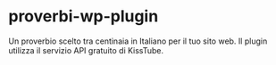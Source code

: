 # proverbi-wp-plugin
Un proverbio scelto tra centinaia in Italiano per il tuo sito web.
Il plugin utilizza il servizio API gratuito di KissTube.
